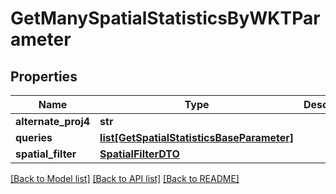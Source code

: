 # GetManySpatialStatisticsByWKTParameter

## Properties
Name | Type | Description | Notes
------------ | ------------- | ------------- | -------------
**alternate_proj4** | **str** |  | [optional] 
**queries** | [**list[GetSpatialStatisticsBaseParameter]**](GetSpatialStatisticsBaseParameter.md) |  | [optional] 
**spatial_filter** | [**SpatialFilterDTO**](SpatialFilterDTO.md) |  | [optional] 

[[Back to Model list]](../README.md#documentation-for-models) [[Back to API list]](../README.md#documentation-for-api-endpoints) [[Back to README]](../README.md)

